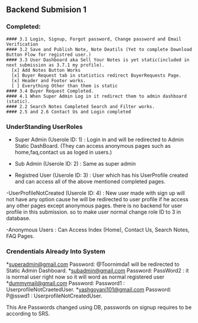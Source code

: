 ## Backend Submision 1
### Completed:
    #### 3.1 Login, Signup, Forgot password, Change password and Email Verification
    #### 3.2 Save and Publish Note, Note Deatils (Yet to complete Download Button Flow for registred user.)
    #### 3.3 User Dashboard aka Sell Your Notes is yet static(included in next submission as 3.7.1 my profile).
      [x] Add Notes Button Works
      [x] Buyer Request tab in statistics redirect BuyerRequests Page.
      [x] Header and Footer works.
      [ ] Everything Other than them is static
    #### 3.4 Buyer Request Completed.
    #### 4.1 When Super Admin Log in it redirect them to admin dashboard (static).
    #### 2.2 Search Notes Completed Search and Filter works. 
    #### 2.5 and 2.6 Contact Us and Login completed
    
    
    
### UnderStanding UserRoles
- Super Admin (Userole ID: 1) : Login in and will be redirected to Admin Static DashBoard. (They can access anonymous pages such as home,faq,contact us as loged in users.)

- Sub Admin (Userole ID: 2) : Same as super admin

- Registred User (Userole ID: 3) : User which has his UserProfile created and can access all of the above mentioned completed pages.

-UserProfileNotCreated (Userole ID: 4) : New user made with sign up will not have any option cause he will be redirected to user profile if he access any other pages except anonymous pages.
  there is no backend for user profile in this submission. so to make user normal change role ID to 3 in database.
  
-Anonymous Users : Can Access Index (Home), Contact Us, Search Notes, FAQ Pages.

### Crendentials Already Into System
*superadmin@gmail.com   Password: \@Toornimda1 will be redirected to Static Admin Dashboard. 
*subadmin@gmail.com     Password: PassWord2 : it is normal user right now so it will word as normal registered user
*dummymail@gmail.com    Password: Password1 : UserprofileNotCraetedUser.
*yashgoyani101@gmail.com Password: P@sswd1 : UserprofileNotCreatedUser.

This Are Passwords changed using DB, passwords on signup requires to be according to SRS. 
